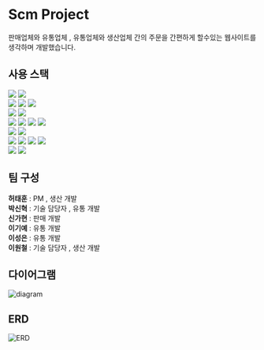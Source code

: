 # Scm Project 
판매업체와 유통업체 , 유통업체와 생산업체 간의 주문을 간편하게 할수있는 웹사이트를 생각하며 개발했습니다.

## 사용 스택
<img src="https://img.shields.io/badge/spring-6DB33F?style=for-the-badge&logo=spring&logoColor=white"> <img src="https://img.shields.io/badge/springboot-6DB33F?style=for-the-badge&logo=springboot&logoColor=white"> <br>
<img src="https://img.shields.io/badge/Java-blue?style=for-the-badge&logo=jameson&logoColor=004027">
<img src="https://img.shields.io/badge/Javascript-F7DF1E?style=for-the-badge&logo=Javascript&logoColor=white"> <img src="https://img.shields.io/badge/jquery-0769AD?style=for-the-badge&logo=jquery&logoColor=white">
<br>
<img src="https://img.shields.io/badge/mariadb-003545?style=for-the-badge&logo=mariadb&logoColor=white"> <img src="https://img.shields.io/badge/mysql-4479A1?style=for-the-badge&logo=mysql&logoColor=white">
<br>
<img src="https://img.shields.io/badge/thymeleaf-005F0F?style=for-the-badge&logo=thymeleaf&logoColor=white"> <img src="https://img.shields.io/badge/chart.js-FF6384?style=for-the-badge&logo=chartdotjs&logoColor=white"> <img src="https://img.shields.io/badge/Lombok-000000?style=for-the-badge&logo=framework&logoColor=white">
<img src="https://img.shields.io/badge/bootstrap-7952B3?style=for-the-badge&logo=bootstrap&logoColor=white">
<br>
<img src="https://img.shields.io/badge/html5-orange?style=for-the-badge&logo=html5&logoColor=white"> <img src="https://img.shields.io/badge/css3-1572B6?style=for-the-badge&logo=css3&logoColor=white"> 
<br>
<img src="https://img.shields.io/badge/github-181717?style=for-the-badge&logo=github&logoColor=white"> <img src="https://img.shields.io/badge/slack-4A154B?style=for-the-badge&logo=slack&logoColor=white">
<img src="https://img.shields.io/badge/notion-000000?style=for-the-badge&logo=notion&logoColor=white"> <img src="https://img.shields.io/badge/google drive-4285F4?style=for-the-badge&logo=googledrive&logoColor=white"> 
<br>
<img src="https://img.shields.io/badge/amazon web services-232F3E?style=for-the-badge&logo=amazonwebservices&logoColor=white"> <img src="https://img.shields.io/badge/docker-2496ED?style=for-the-badge&logo=docker&logoColor=white">

## 팀 구성
**허태훈** : PM , 생산 개발 <br>
**박신혁** : 기술 담당자 , 유통 개발 <br>
**신가현** : 판매 개발 <br>
**이기예** : 유통 개발 <br>
**이성은** : 유통 개발 <br>
**이원철** : 기술 담당자 , 생산 개발 <br>

## 다이어그램
![diagram](https://github.com/user-attachments/assets/b465d33e-d397-43bb-a4e9-1940b1b56bb1)

## ERD
![ERD](https://github.com/user-attachments/assets/f522d902-af64-4f4a-b1ad-ac13a2e2c408)
